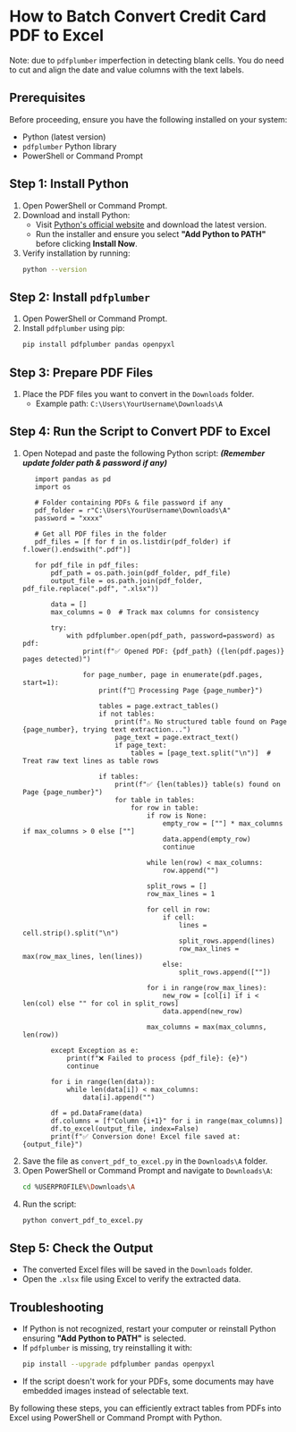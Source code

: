 # How to Batch Convert Credit Card PDF to Excel 
Note: due to `pdfplumber` imperfection in detecting blank cells. You do need to cut and align the date and value columns with the text labels.

## Prerequisites
Before proceeding, ensure you have the following installed on your system:
- Python (latest version)
- `pdfplumber` Python library
- PowerShell or Command Prompt

## Step 1: Install Python
1. Open PowerShell or Command Prompt.
2. Download and install Python:
   - Visit [Python's official website](https://www.python.org/downloads/) and download the latest version.
   - Run the installer and ensure you select **"Add Python to PATH"** before clicking **Install Now**.
3. Verify installation by running:
   ```sh
   python --version
   ```

## Step 2: Install `pdfplumber`
1. Open PowerShell or Command Prompt.
2. Install `pdfplumber` using pip:
   ```sh
   pip install pdfplumber pandas openpyxl
   ```

## Step 3: Prepare PDF Files
1. Place the PDF files you want to convert in the `Downloads` folder.
   - Example path: `C:\Users\YourUsername\Downloads\A`

## Step 4: Run the Script to Convert PDF to Excel
1. Open Notepad and paste the following Python script:
   ***(Remember update folder path & password if any)***
   ```import pdfplumber
      import pandas as pd
      import os
      
      # Folder containing PDFs & file password if any
      pdf_folder = r"C:\Users\YourUsername\Downloads\A"
      password = "xxxx" 
      
      # Get all PDF files in the folder
      pdf_files = [f for f in os.listdir(pdf_folder) if f.lower().endswith(".pdf")]
      
      for pdf_file in pdf_files:
          pdf_path = os.path.join(pdf_folder, pdf_file)
          output_file = os.path.join(pdf_folder, pdf_file.replace(".pdf", ".xlsx"))
          
          data = []
          max_columns = 0  # Track max columns for consistency
      
          try:
              with pdfplumber.open(pdf_path, password=password) as pdf:
                  print(f"✅ Opened PDF: {pdf_path} ({len(pdf.pages)} pages detected)")
      
                  for page_number, page in enumerate(pdf.pages, start=1):
                      print(f"🔹 Processing Page {page_number}")
      
                      tables = page.extract_tables()
                      if not tables:
                          print(f"⚠️ No structured table found on Page {page_number}, trying text extraction...")
                          page_text = page.extract_text()
                          if page_text:
                              tables = [page_text.split("\n")]  # Treat raw text lines as table rows
      
                      if tables:
                          print(f"✅ {len(tables)} table(s) found on Page {page_number}")
                          for table in tables:
                              for row in table:
                                  if row is None:
                                      empty_row = [""] * max_columns if max_columns > 0 else [""]
                                      data.append(empty_row)
                                      continue
      
                                  while len(row) < max_columns:
                                      row.append("")
      
                                  split_rows = []
                                  row_max_lines = 1
      
                                  for cell in row:
                                      if cell:
                                          lines = cell.strip().split("\n")
                                          split_rows.append(lines)
                                          row_max_lines = max(row_max_lines, len(lines))
                                      else:
                                          split_rows.append([""])
      
                                  for i in range(row_max_lines):
                                      new_row = [col[i] if i < len(col) else "" for col in split_rows]
                                      data.append(new_row)
      
                                  max_columns = max(max_columns, len(row))
      
          except Exception as e:
              print(f"❌ Failed to process {pdf_file}: {e}")
              continue
      
          for i in range(len(data)):
              while len(data[i]) < max_columns:
                  data[i].append("")
      
          df = pd.DataFrame(data)
          df.columns = [f"Column {i+1}" for i in range(max_columns)]
          df.to_excel(output_file, index=False)
          print(f"✅ Conversion done! Excel file saved at: {output_file}")
   ```
2. Save the file as `convert_pdf_to_excel.py` in the `Downloads\A` folder.
3. Open PowerShell or Command Prompt and navigate to `Downloads\A`:
   ```sh
   cd %USERPROFILE%\Downloads\A
   ```
4. Run the script:
   ```sh
   python convert_pdf_to_excel.py
   ```

## Step 5: Check the Output
- The converted Excel files will be saved in the `Downloads` folder.
- Open the `.xlsx` file using Excel to verify the extracted data.

## Troubleshooting
- If Python is not recognized, restart your computer or reinstall Python ensuring **"Add Python to PATH"** is selected.
- If `pdfplumber` is missing, try reinstalling it with:
  ```sh
  pip install --upgrade pdfplumber pandas openpyxl
  ```
- If the script doesn't work for your PDFs, some documents may have embedded images instead of selectable text.

By following these steps, you can efficiently extract tables from PDFs into Excel using PowerShell or Command Prompt with Python.

